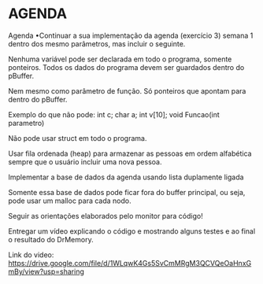 # AGENDA 
Agenda
    •Continuar a sua implementação da agenda (exercício 3) semana 1 dentro dos mesmo parâmetros, mas incluir o seguinte.

Nenhuma variável pode ser declarada em todo o programa, somente ponteiros. Todos os dados do programa devem ser guardados dentro do pBuffer.

Nem mesmo como parâmetro de função. Só ponteiros que apontam para dentro do pBuffer.

Exemplo do que não pode: int c; char a; int v[10];  void Funcao(int parametro)

Não pode usar struct em todo o programa.

Usar fila ordenada (heap) para armazenar as pessoas em ordem alfabética sempre que o usuário incluir uma nova pessoa.

Implementar a base de dados da agenda usando lista duplamente ligada

Somente essa base de dados pode ficar fora do buffer principal, ou seja, pode usar um malloc para cada nodo.

Seguir as orientações elaborados pelo monitor para código!

Entregar um vídeo explicando o código e mostrando alguns testes e ao final o resultado do DrMemory.

Link do video: https://drive.google.com/file/d/1WLqwK4Gs5SvCmMRgM3QCVQeOaHnxGmBy/view?usp=sharing